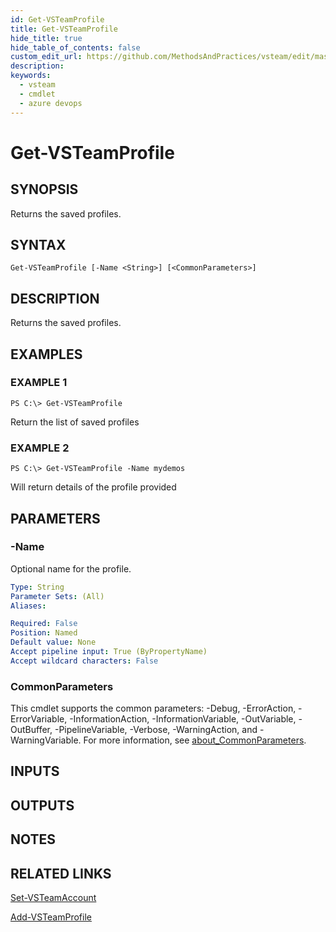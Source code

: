 ```yaml
---
id: Get-VSTeamProfile
title: Get-VSTeamProfile
hide_title: true
hide_table_of_contents: false
custom_edit_url: https://github.com/MethodsAndPractices/vsteam/edit/master/.docs/Get-VSTeamProfile.md
description: 
keywords:
  - vsteam
  - cmdlet
  - azure devops
---
```


# Get-VSTeamProfile

## SYNOPSIS
Returns the saved profiles.

## SYNTAX

```
Get-VSTeamProfile [-Name <String>] [<CommonParameters>]
```

## DESCRIPTION
Returns the saved profiles.

## EXAMPLES

### EXAMPLE 1
```
PS C:\> Get-VSTeamProfile
```

Return the list of saved profiles

### EXAMPLE 2
```
PS C:\> Get-VSTeamProfile -Name mydemos
```

Will return details of the profile provided

## PARAMETERS

### -Name
Optional name for the profile.

```yaml
Type: String
Parameter Sets: (All)
Aliases:

Required: False
Position: Named
Default value: None
Accept pipeline input: True (ByPropertyName)
Accept wildcard characters: False
```

### CommonParameters
This cmdlet supports the common parameters: -Debug, -ErrorAction, -ErrorVariable, -InformationAction, -InformationVariable, -OutVariable, -OutBuffer, -PipelineVariable, -Verbose, -WarningAction, and -WarningVariable. For more information, see [about_CommonParameters](http://go.microsoft.com/fwlink/?LinkID=113216).

## INPUTS

## OUTPUTS

## NOTES

## RELATED LINKS

[Set-VSTeamAccount]()

[Add-VSTeamProfile]()


